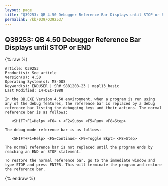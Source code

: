 ```yaml
---
layout: page
title: "Q39253: QB 4.50 Debugger Reference Bar Displays until STOP or END"
permalink: /kb/039/Q39253/
---
```


## Q39253: QB 4.50 Debugger Reference Bar Displays until STOP or END

{% raw %}

	Article: Q39253
	Product(s): See article
	Version(s): 4.50
	Operating System(s): MS-DOS
	Keyword(s): ENDUSER | SR# S881208-23 | mspl13_basic
	Last Modified: 14-DEC-1988
	
	In the QB.EXE Version 4.50 environment, when a program is run using
	any of the debug features, the reference bar is replaced by a debug
	reference bar listing the debugging keys and their actions. The normal
	reference bar is as follows:
	
	   <SHIFT+F1=Help> <F6= > <F2=Subs> <F5=Run> <F8=Step>
	
	The debug mode reference bar is as follows:
	
	   <SHIFT+F1=Help> <F5=Continue> <F9=Toggle Bkpt> <F8=Step>
	
	The normal reference bar is not replaced until the program ends by
	reaching an END or STOP statement.
	
	To restore the normal reference bar, go to the immediate window and
	type STOP and press ENTER. This will terminate the program and restore
	the reference bar.

{% endraw %}
